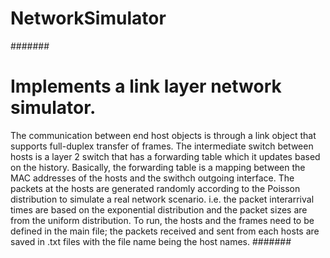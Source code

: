 # NetworkSimulator
#######
# Implements a link layer network simulator. 
The communication between end host objects is through a link object that supports full-duplex transfer of frames. 
The intermediate switch between hosts is a layer 2 switch that has a forwarding table which it updates based on the history. 
Basically, the forwarding table is a mapping between the MAC addresses of the hosts and the swithch outgoing interface.
The packets at the hosts are generated randomly according to the Poisson distribution to simulate a real network scenario. i.e.
the packet interarrival times are based on the exponential distribution and the packet sizes are from the uniform distribution. 
To run, the hosts and the frames need to be defined in the main file; the packets received and sent from each hosts are saved in .txt 
files with the file name being the host names. 
#######
